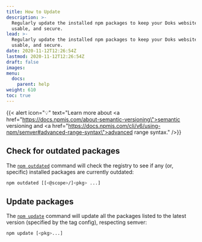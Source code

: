 ```yaml
---
title: How to Update
description: >-
  Regularly update the installed npm packages to keep your Doks website stable,
  usable, and secure.
lead: >-
  Regularly update the installed npm packages to keep your Doks website stable,
  usable, and secure.
date: 2020-11-12T12:26:54Z
lastmod: 2020-11-12T12:26:54Z
draft: false
images:
menu:
  docs:
    parent: help
weight: 610
toc: true
---
```

{{< alert icon="💡" text="Learn more about <a href=\"https://docs.npmjs.com/about-semantic-versioning\">semantic versioning</a> and <a href=\"https://docs.npmjs.com/cli/v6/using-npm/semver#advanced-range-syntax\">advanced range syntax</a>." />}}

## Check for outdated packages

The [`npm outdated`](https://docs.npmjs.com/cli/v7/commands/npm-outdated) command will check the registry to see if any (or, specific) installed packages are currently outdated:

```bash
npm outdated [[<@scope>/]<pkg> ...]
```

## Update packages

The [`npm update`](https://docs.npmjs.com/cli/v7/commands/npm-update) command will update all the packages listed to the latest version (specified by the tag config), respecting semver:

```bash
npm update [<pkg>...]
```

